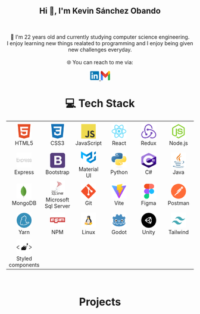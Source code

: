 <h2 align="center">Hi 👋, I'm Kevin Sánchez Obando</h2>
<br>

<p align="center">
🌱 I'm 22 years old and currently studying computer science engineering.<br>
I enjoy learning new things realated to programming and I enjoy being given new challenges everyday.<br>
<br>
🌐 You can reach to me via:
</p>

<div align="center">
<a href="https://www.linkedin.com/in/kevin-s%C3%A1nchez-obando/">
<img src="icons/linkedin.svg" alt="LinkedIn" height="25" width='25'/>
</a>

<a href="mailto: kesanchezo@gmail.com">
<img src="icons/gmail.svg" alt="Gmail" height="25" width='25'/>
</a>
</div>

<h1 align="center">💻 Tech Stack</h1>
<table align="center">
<tr>

<td align="center" width="70" height="70">
<img src="icons/html5.svg" alt="HTML" width="40" height="40"/>
<br/>HTML5
</td>

<td align="center" width="70" height="70">
<img src="icons/css3.svg" alt="CSS" width="40" height="40"/>
<br/>CSS3
</td>

<td align="center" width="70" height="70">
<img src="icons/javascript.svg" alt="JavaScript" width="40" height="40"/>
<br/>JavaScript
</td>

<td align="center" width="70" height="70">
<img src="icons/react.svg" alt="React" width="40" height="40"/>
<br/>React
</td>

<td align="center" width="70" height="70">
<img src="icons/redux.svg" alt="React" width="40" height="40"/>
<br/>Redux
</td>

<td align="center" width="70" height="70">
<img src="icons/nodejs.svg" alt="Node.js" width="40" height="40"/>
<br/>Node.js
</td>

</tr>


<tr>

<td align="center" width="70" height="70">
<img src="icons/express.svg" alt="Python" width="40" height="40"/>
<br/>Express
</td>


<td align="center" width="70" height="70">
<img src="icons/bootstrap.svg" alt="Python" width="40" height="40"/>
<br/>Bootstrap
</td>


<td align="center" width="70" height="70">
<img src="icons/materialui.svg" alt="Python" width="40" height="40"/>
<br/>Material UI
</td>


<td align="center" width="70" height="70">
<img src="icons/python.svg" alt="Python" width="40" height="40"/>
<br/>Python
</td>


<td align="center" width="70" height="70">
<img src="icons/csharp.svg" alt="C#" width="40" height="40"/>
<br/>C#
</td>


<td align="center" width="70" height="70">
<img src="icons/java.svg" alt="C#" width="40" height="40"/>
<br/>Java
</td>

</tr>


<tr>

<td align="center" width="70" height="70">
<img src="icons/mongodb.svg" alt="MongoDB" width="40" height="40"/>
<br/>MongoDB
</td>


<td align="center" width="70" height="70">
<img src="icons/sqlserver.svg" alt="Microsoft SQL Server" width="40" height="40"/>
<br/>Microsoft Sql Server
</td>


<td align="center" width="70" height="70">
<img src="icons/git.svg" alt="Git" width="40" height="40"/>
<br/>Git
</td>


<td align="center" width="70" height="70">
<img src="icons/vite.svg" alt="Vite" width="40" height="40"/>
<br/>Vite
</td>


<td align="center" width="70" height="70">
<img src="icons/figma.svg" alt="Figma" width="40" height="40"/>
<br/>Figma
</td>


<td align="center" width="70" height="70">
<img src="icons/postman.svg" alt="Postman" width="40" height="40"/>
<br/>Postman
</td>

</tr>


<tr > 

<td align="center" width="70" height="70">
<img src="icons/yarn.svg" alt="Yarn" width="40" height="40"/>
<br/>Yarn
</td>


<td align="center" width="70" height="70">
<img src="icons/npm.svg" alt="NPM" width="40" height="40"/>
<br/>NPM
</td>


<td align="center" width="70" height="70">
<img src="icons/linux.svg" alt="Linux" width="40" height="40"/>
<br/>Linux
</td>


<td align="center" width="70" height="70">
<img src="icons/godot.svg" alt="Godot" width="40" height="40"/>
<br/>Godot
</td>


<td align="center" width="70" height="70">
<img src="icons/unity.svg" alt="Unity" width="40" height="40"/>
<br/>Unity
</td>

<td align="center" width="70" height="70">
<img src="icons/tailwind.svg" alt="Tailwind" width="40" height="40"/>
<br/>Tailwind
</td>

</tr>


<tr>

<td align="center" width="70" height="70">
<img src="icons/styled-components.svg" alt="Styled components" width="40" height="40"/>
<br/>Styled components
</td>

</tr>

</table>

<br>

<h1 align="center">Projects</h1>
